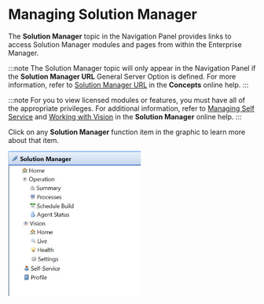 # Managing Solution Manager

The **Solution Manager** topic in the Navigation Panel provides links to access Solution Manager modules and pages from within the Enterprise Manager.

:::note
The Solution Manager topic will only appear in the Navigation Panel if the **Solution Manager URL** General Server Option is defined. For more information, refer to [Solution Manager URL](../../../administration/server-options.md#general) in the **Concepts** online help.
:::

:::note
For you to view licensed modules or features, you must have all of the appropriate privileges. For additional information, refer to [Managing Self Service](../Solution-Manager/Managing-Self-Service.md) and [Working with Vision](../Solution-Manager/Working-with-Vision.md) in the **Solution Manager** online help.
:::

Click on any **Solution Manager** function item in the graphic to learn more about that item.

![Solution Manager Topic](../../../Resources/Images/EM/EMsmmenu.png "Solution Manager Topic")
